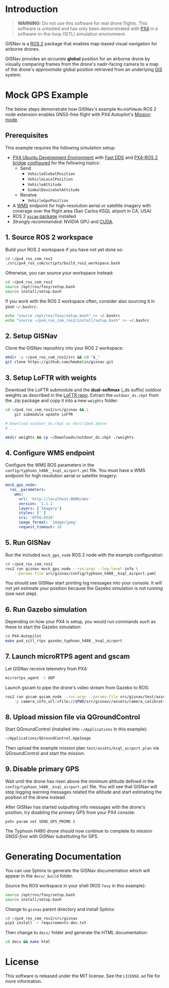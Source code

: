 # Introduction
> **WARNING:** Do not use this software for real drone flights. This software is untested and has only been demonstrated
> with [PX4](https://px4.io/) in a software-in-the-loop (SITL) simulation environment.

GISNav is a [ROS 2](https://docs.ros.org/) package that enables map-based visual navigation for airborne drones.

GISNav provides an *accurate* **global** position for an airborne drone by visually comparing frames from the drone's 
nadir-facing camera to a map of the drone's *approximate* global position retrieved from an underlying 
[GIS](https://en.wikipedia.org/wiki/Geographic_information_system) system.

# Mock GPS Example
The below steps demonstrate how GISNav's example `MockGPSNode` ROS 2 node extension enables GNSS-free flight with PX4 
Autopilot's [Mission mode](https://docs.px4.io/v1.12/en/flight_modes/mission.html).

## Prerequisites
This example requires the following simulation setup:
* [PX4 Ubuntu Development Environment](https://docs.px4.io/v1.12/en/dev_setup/dev_env_linux_ubuntu.html) with 
[Fast DDS](https://docs.px4.io/v1.12/en/dev_setup/fast-dds-installation.html>) and 
[PX4-ROS 2 bridge](https://docs.px4.io/v1.12/en/ros/ros2_comm.html) 
[configured](https://docs.px4.io/v1.12/en/middleware/micrortps.html#supported-uorb-messages) for the following topics:
  * Send
    * ``VehicleGlobalPosition``
    * ``VehicleLocalPosition``
    * ``VehicleAttitude``
    * ``GimbalDeviceSetAttitude``
  * Receive
    * ``VehicleGpsPosition``
* A [WMS](https://en.wikipedia.org/wiki/Web_Map_Service) endpoint for high-resolution aerial or satellite imagery with 
coverage over the flight area (San Carlos KSQL airport in CA, USA)
* ROS 2 [``gscam`` package](https://index.ros.org/r/gscam/) installed
* *Strongly recommended:* NVIDIA GPU and [CUDA](https://developer.nvidia.com/cuda-toolkit).

## 1. Source ROS 2 workspace
Build your ROS 2 workspace if you have not yet done so:
```bash
cd ~/px4_ros_com_ros2
./src/px4_ros_com/scripts/build_ros2_workspace.bash
```

Otherwise, you can source your workspace instead:
```bash
cd ~/px4_ros_com_ros2
source /opt/ros/foxy/setup.bash
source install/setup.bash
```

If you work with the ROS 2 workspace often, consider also sourcing it in your `~/.bashrc`:
```bash
echo "source /opt/ros/foxy/setup.bash" >> ~/.bashrc
echo "source ~/px4_ros_com_ros2/install/setup.bash" >> ~/.bashrc
```

## 2. Setup GISNav
Clone the GISNav repository into your ROS 2 workspace:
```bash
mkdir -p ~/px4_ros_com_ros2/src && cd "$_"
git clone https://github.com/hmakelin/gisnav.git
```

## 3. Setup LoFTR with weights
Download the LoFTR submodule and the **dual-softmax** (_ds suffix) outdoor weights as described in the 
[LoFTR repo](https://github.com/zju3dv/LoFTR). Extract the `outdoor_ds.ckpt` from the .zip package and copy it into a 
new `weights` folder:
```bash
cd ~/px4_ros_com_ros2/src/gisnav && \
    git submodule update LoFTR

# Download outdoor_ds.ckpt as described above
# ...

mkdir weights && cp ~/Downloads/outdoor_ds.ckpt ./weights
```

## 4. Configure WMS endpoint
Configure the WMS ROS parameters in the `config/typhoon_h480__ksql_airport.yml` file. You must have a WMS endpoint for 
high resolution aerial or satellite imagery:
```yaml
mock_gps_node:
  ros__parameters:
    wms:
      url: 'http://localhost:8080/wms'
      version: '1.1.1'
      layers: ['Imagery']
      styles: ['']
      srs: 'EPSG:4326'
      image_format: 'image/jpeg'
      request_timeout: 10
```

## 5. Run GISNav
Run the included ``mock_gps_node`` ROS 2 node with the example configuration:
```bash
cd ~/px4_ros_com_ros2
ros2 run gisnav mock_gps_node --ros-args --log-level info \
    --params-file src/gisnav/config/typhoon_h480__ksql_airport.yaml
```

You should see GISNav start printing log messages into your console. It will not yet estimate your position because the 
Gazebo simulation is not running (see next step).

## 6. Run Gazebo simulation
Depending on how your PX4 is setup, you would run commands such as these to start the Gazebo simulation:
```bash
cd PX4-Autopilot
make px4_sitl_rtps gazebo_typhoon_h480__ksql_airport
```

## 7. Launch microRTPS agent and gscam
Let GISNav receive telemetry from PX4:
```bash
micrortps_agent -t UDP
```

Launch gscam to pipe the drone's video stream from Gazebo to ROS:
```bash
ros2 run gscam gscam_node --ros-args --params-file src/gisnav/test/assets/gscam_params.yaml \
    -p camera_info_url:=file://$PWD/src/gisnav//assets/camera_calibration.yaml
```

## 8. Upload mission file via QGroundControl
Start QGroundControl (installed into `~/Applications` in this example):
```bash
~/Applications/QGroundControl.AppImage
```

Then upload the example mission plan ``test/assets/ksql_airport.plan`` via QGroundControl and start the mission.

## 9. Disable primary GPS
Wait until the drone has risen above the minimum altitude defined in the ``config/typhoon_h480__ksql_airport.yml`` 
file. You will see that GISNav will stop logging warning messages related the altitude and start estimating the 
position of the drone instead.

After GISNav has started outputting info messages with the drone's position, try disabling the primary GPS from your 
PX4 console:
```commandline
pxh> param set SENS_GPS_PRIME 1
```

The Typhoon H480 drone should now continue to complete its mission *GNSS-free* with GISNav substituting for GPS.


# Generating Documentation
You can use Sphinx to generate the GISNav documentation which will appear in the `docs/_build` folder.

Source the ROS workspace in your shell (ROS `foxy` in this example):
```bash
source /opt/ros/foxy/setup.bash
source install/setup.bash
```

Change to `gisnav` parent directory and install Sphinx:
```bash
cd ~/px4_ros_com_ros2/src/gisnav
pip3 install -r requirements-dev.txt
```

Then change to `docs/` folder and generate the HTML documentation:
```bash
cd docs && make html
```

# License
This software is released under the MIT license. See the `LICENSE.md` file for more information.